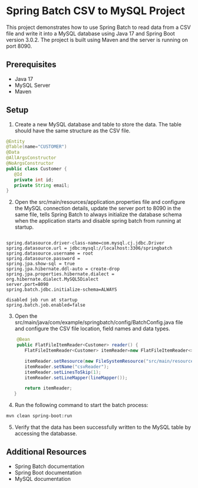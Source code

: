# Spring Batch CSV to MySQL Project
This project demonstrates how to use Spring Batch to read data from a CSV file and write it into a MySQL database using Java 17 and Spring Boot version 3.0.2. The project is built using Maven and the server is running on port 8090.

## Prerequisites
- Java 17
- MySQL Server
- Maven
## Setup
1. Create a new MySQL database and table to store the data. The table should have the same structure as the CSV file.
 ```java
@Entity
@Table(name="CUSTOMER")
@Data
@AllArgsConstructor
@NoArgsConstructor
public class Customer {
    @Id
    private int id;
    private String email;
}
  ```
2. Open the src/main/resources/application.properties file and configure the MySQL connection details, update the server port to 8090 in the same file, tells Spring Batch to always initialize the database schema when the application starts and disable spring batch from running at startup.
 ```properties
 
spring.datasource.driver-class-name=com.mysql.cj.jdbc.Driver
spring.datasource.url = jdbc:mysql://localhost:3306/springbatch
spring.datasource.username = root
spring.datasource.password =
spring.jpa.show-sql = true
spring.jpa.hibernate.ddl-auto = create-drop
spring.jpa.properties.hibernate.dialect = org.hibernate.dialect.MySQL5Dialect
server.port=8090
spring.batch.jdbc.initialize-schema=ALWAYS

disabled job run at startup
spring.batch.job.enabled=false
 ```
3. Open the src/main/java/com/example/springbatch/config/BatchConfig.java file and configure the CSV file location, field names and data types.
 ```java
     @Bean
     public FlatFileItemReader<Customer> reader() {
        FlatFileItemReader<Customer> itemReader=new FlatFileItemReader<>();

        itemReader.setResource(new FileSystemResource("src/main/resources/customers.csv"));
        itemReader.setName("csvReader");
        itemReader.setLinesToSkip(1);
        itemReader.setLineMapper(lineMapper());

        return itemReader;
    }
  ```
4. Run the following command to start the batch process:

 ```bash
mvn clean spring-boot:run
 ```
5. Verify that the data has been successfully written to the MySQL table by accessing the databasse.
## Additional Resources
- Spring Batch documentation
- Spring Boot documentation
- MySQL documentation
